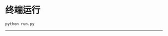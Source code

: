 # 终端运行

```shell
python run.py
```
****************************************************************************************************************